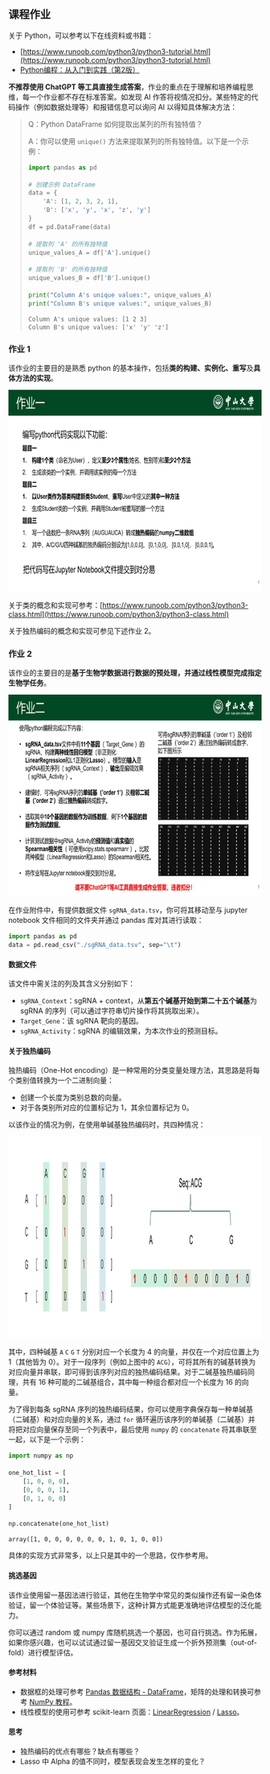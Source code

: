 ## 课程作业

关于 Python，可以参考以下在线资料或书籍：

- [https://www.runoob.com/python3/python3-tutorial.html](https://www.runoob.com/python3/python3-tutorial.html)
- [Python编程：从入门到实践（第2版）](https://book.douban.com/subject/35196328/)

**不推荐使用 ChatGPT 等工具直接生成答案**，作业的重点在于理解和培养编程思维，每一个作业都不存在标准答案。如发现 AI 作答将视情况扣分。某些特定的代码操作（例如数据处理等）和报错信息可以询问 AI 以得知具体解决方法：

> Q：Python DataFrame 如何提取出某列的所有独特值？
>
> A：你可以使用 `unique()` 方法来提取某列的所有独特值。以下是一个示例：
>
> ```python
> import pandas as pd
> 
> # 创建示例 DataFrame
> data = {
>     'A': [1, 2, 3, 2, 1],
>     'B': ['x', 'y', 'x', 'z', 'y']
> }
> df = pd.DataFrame(data)
> 
> # 提取列 'A' 的所有独特值
> unique_values_A = df['A'].unique()
> 
> # 提取列 'B' 的所有独特值
> unique_values_B = df['B'].unique()
> 
> print("Column A's unique values:", unique_values_A)
> print("Column B's unique values:", unique_values_B)
> ```
>
> ```output
> Column A's unique values: [1 2 3]
> Column B's unique values: ['x' 'y' 'z']
> ```

### 作业 1

该作业的主要目的是熟悉 python 的基本操作，包括**类的构建、实例化、重写**及**具体方法的实现**。

<img src="_static/images/q1.png" height="400px" />

关于类的概念和实现可参考：[https://www.runoob.com/python3/python3-class.html](https://www.runoob.com/python3/python3-class.html)

关于独热编码的概念和实现可参见下述作业 2。

### 作业 2

该作业的主要目的是**基于生物学数据进行数据的预处理，并通过线性模型完成指定生物学任务**。

<img src="_static/images/q2.png" height="400px" />

在作业附件中，有提供数据文件 `sgRNA_data.tsv`，你可将其移动至与 jupyter notebook 文件相同的文件夹并通过 pandas 库对其进行读取：

```python
import pandas as pd
data = pd.read_csv("./sgRNA_data.tsv", sep="\t")
```

#### 数据文件

该文件中需关注的列及其含义分别如下：

- `sgRNA_Context`：sgRNA + context，从**第五个碱基开始到第二十五个碱基**为 sgRNA 的序列（可以通过字符串切片操作将其挑取出来）。
- `Target_Gene`：该 sgRNA 靶向的基因。
- `sgRNA_Activity`：sgRNA 的编辑效果，为本次作业的预测目标。

#### 关于独热编码

独热编码（One-Hot encoding）是一种常用的分类变量处理方法，其思路是将每个类别值转换为一个二进制向量：

- 创建一个长度为类别总数的向量。
- 对于各类别所对应的位置标记为 1，其余位置标记为 0。

以该作业的情况为例，在使用单碱基独热编码时，共四种情况：

<img src="_static/images/q2_onehot.png" height="400px" />

其中，四种碱基 `A` `C` `G` `T` 分别对应一个长度为 4 的向量，并仅在一个对应位置上为 1（其他皆为 0）。对于一段序列（例如上图中的 `ACG`），可将其所有的碱基转换为对应向量并串联，即可得到该序列对应的独热编码结果。对于二碱基独热编码同理，共有 16 种可能的二碱基组合，其中每一种组合都对应一个长度为 16 的向量。

为了得到每条 sgRNA 序列的独热编码结果，你可以使用字典保存每一种单碱基（二碱基）和对应向量的关系，通过 `for` 循环遍历该序列的单碱基（二碱基）并将把对应向量保存至同一个列表中，最后使用 `numpy` 的 `concatenate` 将其串联至一起，以下是一个示例：

```python
import numpy as np

one_hot_list = [
    [1, 0, 0, 0],
    [0, 0, 0, 1],
    [0, 1, 0, 0]
]

np.concatenate(one_hot_list)
```

```output
array([1, 0, 0, 0, 0, 0, 0, 1, 0, 1, 0, 0])
```

具体的实现方式非常多，以上只是其中的一个思路，仅作参考用。

#### 挑选基因

该作业使用留一基因法进行验证，其他在生物学中常见的类似操作还有留一染色体验证，留一个体验证等。某些场景下，这种计算方式能更准确地评估模型的泛化能力。

你可以通过 random 或 numpy 库随机挑选一个基因，也可自行挑选。作为拓展，如果你感兴趣，也可以试试通过留一基因交叉验证生成一个折外预测集（out-of-fold）进行模型评估。

#### 参考材料

- 数据框的处理可参考 [Pandas 数据结构 - DataFrame](https://www.runoob.com/pandas/pandas-dataframe.html)，矩阵的处理和转换可参考 [NumPy 教程](https://www.runoob.com/numpy/numpy-tutorial.html)。
- 线性模型的使用可参考 scikit-learn 页面：[LinearRegression](https://scikit-learn.org/stable/modules/generated/sklearn.linear_model.LinearRegression.html) / [Lasso](https://scikit-learn.org/stable/modules/generated/sklearn.linear_model.Lasso.html)。

#### 思考

- 独热编码的优点有哪些？缺点有哪些？
- Lasso 中 Alpha 的值不同时，模型表现会发生怎样的变化？

